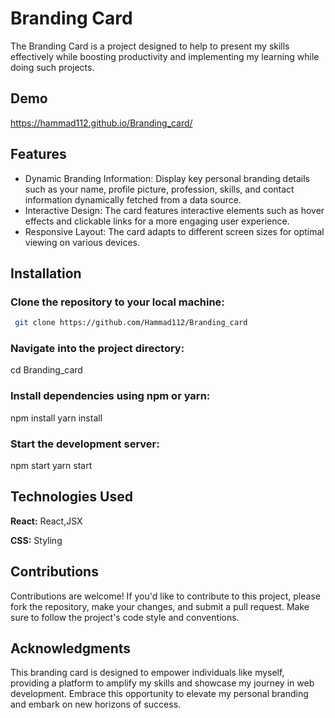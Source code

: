 
# Branding Card

The  Branding Card is a project designed to help to present my skills effectively while boosting productivity and implementing my learning while doing such projects.


## Demo

https://hammad112.github.io/Branding_card/


## Features

- Dynamic Branding Information: Display key personal branding details such as your name, profile picture, profession, skills, and contact information dynamically fetched from a data source.
- Interactive Design: The card features interactive elements such as hover effects and clickable links for a more engaging user experience.
- Responsive Layout: The card adapts to different screen sizes for optimal viewing on various devices.



## Installation

### Clone the repository to your local machine:

```bash
 git clone https://github.com/Hammad112/Branding_card
```
### Navigate into the project directory:
cd Branding_card

### Install dependencies using npm or yarn:
npm install
yarn install

### Start the development server:
npm start
yarn start


    
## Technologies Used

**React:** React,JSX

**CSS:** Styling


## Contributions

Contributions are welcome! If you'd like to contribute to this project, please fork the repository, make your changes, and submit a pull request. Make sure to follow the project's code style and conventions.


## Acknowledgments
This branding card is designed to empower individuals like myself, providing a platform to amplify my skills and showcase my journey in web development. Embrace this opportunity to elevate my personal branding and embark on new horizons of success.

